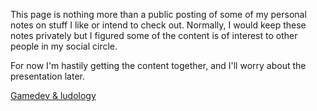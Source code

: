 This page is nothing more than a public posting of some of my personal notes on
stuff I like or intend to check out. Normally, I would keep these notes
privately but I figured some of the content is of interest to other people in
my social circle.

For now I'm hastily getting the content together, and I'll worry about the
presentation later.

[Gamedev & ludology](./gamedev-content.html)
